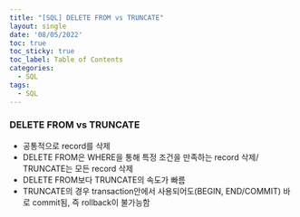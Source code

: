 ```yaml
---
title: "[SQL] DELETE FROM vs TRUNCATE"
layout: single
date: '08/05/2022'
toc: true
toc_sticky: true
toc_label: Table of Contents
categories:
  - SQL
tags:
  - SQL
---
```


### DELETE FROM vs TRUNCATE
* 공통적으로 record를 삭제
* DELETE FROM은 WHERE을 통해 특정 조건을 만족하는 record 삭제/ TRUNCATE는 모든 record 삭제
* DELETE FROM보다 TRUNCATE의 속도가 빠름
* TRUNCATE의 경우 transaction안에서 사용되어도(BEGIN, END/COMMIT) 바로 commit됨, 즉 rollback이 불가능함








